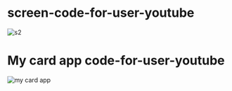 # screen-code-for-user-youtube
![s2](https://user-images.githubusercontent.com/80028962/114295707-655e2880-9ac0-11eb-8333-042c2381792c.PNG)
# My card app code-for-user-youtube
![my card app](https://user-images.githubusercontent.com/80028962/114363722-239db280-9b92-11eb-9bf5-5046bc9c55f9.PNG)
